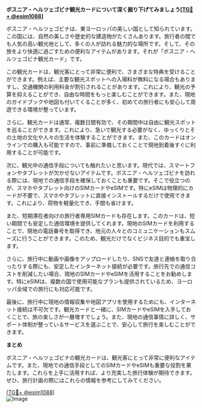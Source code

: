 **ボスニア・ヘルツェゴビナ観光カードについて深く掘り下げてみましょう[[TG💪+ @esim1088](https://t.me/s/esim1088)]**

ボスニア・ヘルツェゴビナは、東ヨーロッパの美しい国として知られています。この国には、自然の美しさや歴史的な建造物がたくさんあります。旅行者の間でも人気の高い観光地として、多くの人が訪れる魅力的な場所です。そして、その旅をより快適に過ごすための便利なアイテムがあります。それが「ボスニア・ヘルツェゴビナ観光カード」です。

この観光カードは、観光客にとって非常に便利で、さまざまな特典を受けることができます。例えば、主要な観光スポットへの入場料が無料になる場合もありますし、交通機関の利用料金が割引されることがあります。これにより、観光の予算を抑えることができ、自由な時間をもっと楽しむことができます。また、現地のガイドブックや地図も付いてくることが多く、初めての旅行者にも安心して周遊できる環境が整っています。

さらに、観光カードは通常、複数日間有効で、その期間中は自由に観光スポットを巡ることができます。これにより、急いで観光する必要がなく、ゆっくりとその土地の文化や人々の生活を体験することができます。また、このカードはオンラインでの購入も可能ですので、事前に準備しておくことで現地到着後すぐに利用することが可能です。

次に、観光中の通信手段についても触れたいと思います。現代では、スマートフォンやタブレットが欠かせないアイテムです。ボスニア・ヘルツェゴビナを訪れる際には、現地での通信手段を確保しておくことも重要です。そこで役立つのが、スマホやタブレット向けのSIMカードやeSIMです。特にeSIMは物理的にカードが不要で、スマホやタブレットに直接インストールするだけで使用できます。これにより、荷物を軽量化でき、手間も省けます。

また、短期滞在者向けの旅行者専用SIMカードも存在します。このカードは、短い期間でも安定した通信環境を提供してくれます。現地のSIMカードを利用することで、現地の電話番号を取得でき、地元の人々とのコミュニケーションもスムーズに行うことができます。このため、観光だけでなくビジネス目的でも重宝します。

さらに、旅行中に動画や画像をアップロードしたり、SNSで友達と連絡を取り合ったりする際にも、安定したインターネット接続が必要です。旅行先での通信コストを削減したい場合、現地のSIMカードやeSIMを活用することをお勧めします。特にeSIMは、複数の国で使用可能なプランも提供されているため、ヨーロッパ全域での旅行にも対応可能です。

最後に、旅行中に現地の情報収集や地図アプリを使用するためにも、インターネット接続は不可欠です。観光カードと一緒に、SIMカードやeSIMを入手しておくことで、旅の楽しさが一層増すでしょう。また、現地の通信事情に詳しく、サポート体制が整っているサービスを選ぶことで、安心して旅行を楽しむことができます。

**まとめ**

ボスニア・ヘルツェゴビナの観光カードは、観光客にとって非常に便利なアイテムです。また、現地での通信手段としてのSIMカードやeSIMも重要な役割を果たします。これらを上手に活用すれば、より充実した旅行体験が期待できます。ぜひ、旅行計画の際にはこれらの情報を参考にしてみてください。

[[TG💪+ @esim1088](https://t.me/s/esim1088)]  
![Image](https://i.postimg.cc/Y0z9fWf4/image.png)
